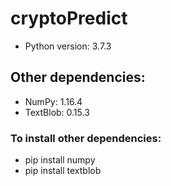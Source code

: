 # cryptoPredict
* Python version:   3.7.3

## Other dependencies: 
* NumPy:    1.16.4
* TextBlob: 0.15.3

### To install other dependencies:
* pip install numpy
* pip install textblob
